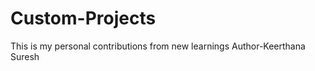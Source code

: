 # Custom-Projects
This is my personal contributions  from new learnings 
Author-Keerthana Suresh   
